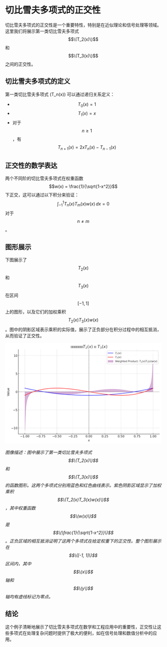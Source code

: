 # 切比雪夫多项式的正交性

切比雪夫多项式的正交性是一个重要特性，特别是在近似理论和信号处理等领域。这里我们将展示第一类切比雪夫多项式 $$\(T_2(x)\)$$ 和 $$\(T_3(x)\)$$ 之间的正交性。

## 切比雪夫多项式的定义

第一类切比雪夫多项式 \(T_n(x)\) 可以通过递归关系定义：
- $$T_0(x) = 1$$
- $$T_1(x) = x$$
- 对于 $$n \geq 1$$，有 $$T_{n+1}(x) = 2xT_n(x) - T_{n-1}(x)$$

## 正交性的数学表达

两个不同阶的切比雪夫多项式在权重函数 $$w(x) = \frac{1}{\sqrt{1-x^2}}$$ 下正交，这可以通过以下积分来验证：
$$ \int_{-1}^1 T_n(x) T_m(x) w(x) \, dx = 0 $$
对于 $$n \neq m$$。

## 图形展示

下图展示了 $$T_2(x)$$ 和 $$T_3(x)$$ 在区间 $$[-1, 1]$$ 上的图形，以及它们的加权乘积  $$T_2(x)T_3(x)w(x)$$。图中的阴影区域表示乘积的实际值，展示了正负部分在积分过程中的相互抵消，从而验证了正交性。

![Chebyshev Orthogonality](/Chebyshev_Orthogonality.png)


*图像描述：图中展示了第一类切比雪夫多项式  $$\(T_2(x)\)$$ 和  $$\(T_3(x)\)$$ 的函数图形。这两个多项式分别用蓝色和红色曲线表示。紫色阴影区域显示了加权乘积  $$\(T_2(x)T_3(x)w(x)\)$$，其中权重函数  $$\(w(x)\)$$ 是  $$\(\frac{1}{\sqrt{1-x^2}}\)$$。正负区域的相互抵消证明了这两个多项式在给定权重下的正交性。整个图形展示在  $$\([-1, 1]\)$$ 区间内，其中  $$\(x\)$$ 轴和  $$\(y\)$$ 轴均有虚线标记为零点。*





## 结论

这个例子清晰地展示了切比雪夫多项式在数学和工程应用中的重要性，正交性让这些多项式在处理复杂问题时提供了极大的便利，如在信号处理和数值分析中的应用。
